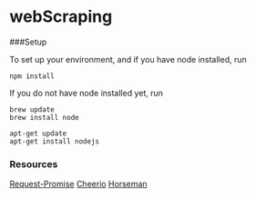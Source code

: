# webScraping

###Setup

To set up your environment, and if you have node installed, run 

```
npm install
```

If you do not have node installed yet, run 

```
brew update
brew install node

apt-get update
apt-get install nodejs
```

### Resources
[Request-Promise](https://github.com/request/request-promise)
[Cheerio](https://github.com/cheeriojs/cheerio)
[Horseman](https://github.com/johntitus/node-horseman)